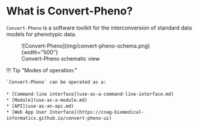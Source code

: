 # What is Convert-Pheno?

`Convert-Pheno` is a software toolkit for the interconversion of standard data models for phenotypic data.

<figure markdown>
 ![Convert-Pheno](img/convert-pheno-schema.png){width="500"}
 <figcaption>Convert-Pheno schematic view</figcaption>
</figure>

!!! Tip "Modes of operation:"

    `Convert-Pheno` can be operated as a:

    * [Command-line interface](use-as-a-command-line-interface.md) 
    * [Module](use-as-a-module.md)
    * [API](use-as-an-api.md)
    * [Web App User Interface](https://cnag-biomedical-informatics.github.io/convert-pheno-ui)
